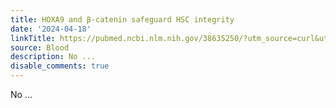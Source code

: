 ```yaml
---
title: HOXA9 and β-catenin safeguard HSC integrity
date: '2024-04-18'
linkTitle: https://pubmed.ncbi.nlm.nih.gov/38635250/?utm_source=curl&utm_medium=rss&utm_campaign=journals&utm_content=7603509&fc=None&ff=20240418180453&v=2.18.0.post9+e462414
source: Blood
description: No ...
disable_comments: true
---
```

No ...